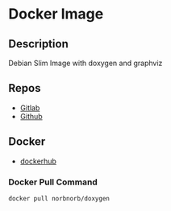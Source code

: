 # Docker Image

## Description
Debian Slim Image with doxygen and graphviz

## Repos
* [Gitlab](https://gitlab.norbert-ruehl.de/nruehl/docker-doxygen.git)
* [Github](https://github.com/norbekaiser/docker-doxygen.git)

## Docker
* [dockerhub](https://hub.docker.com/r/norbnorb/doxygen)


### Docker Pull Command
```docker pull norbnorb/doxygen```
